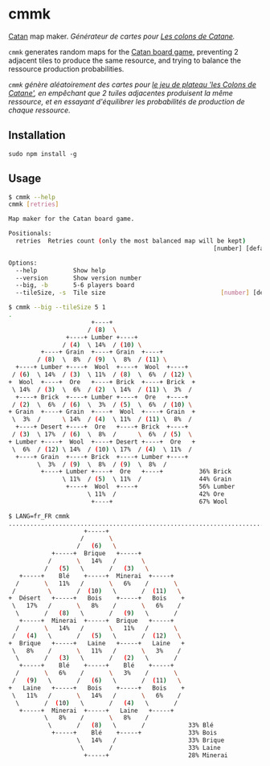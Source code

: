 # cmmk

[Catan](https://www.catan.com/board-games) map maker.
*Générateur de cartes pour [Les colons de Catane](https://www.catan.com/board-games).*

`cmmk` generates random maps for the [Catan board game](https://www.catan.com/board-games),
preventing 2 adjacent tiles to produce the same resource,
and trying to balance the ressource production probabilities.

*`cmmk` génère aléatoirement des cartes pour [le jeu de plateau 'les Colons de Catane'](https://www.catan.com/board-games),
en empêchant que 2 tuiles adjacentes produisent la même ressource,
et en essayant d'équilibrer les probabilités de production de chaque ressource.*

## Installation

```
sudo npm install -g
```

## Usage

```bash
$ cmmk --help
cmmk [retries]

Map maker for the Catan board game.

Positionals:
  retries  Retries count (only the most balanced map will be kept)
                                                         [number] [default: 100]

Options:
  --help          Show help                                            [boolean]
  --version       Show version number                                  [boolean]
  --big, -b       5-6 players board                                    [boolean]
  --tileSize, -s  Tile size                                [number] [default: 6]
```

```bash
$ cmmk --big --tileSize 5 1
.
                       +----+
                      / (8)  \
                +----+ Lumber +----+
               / (4)  \ 14%  / (10) \
         +----+ Grain  +----+ Grain  +----+
        / (8)  \  8%  / (9)  \  8%  / (11) \
  +----+ Lumber +----+  Wool  +----+  Wool  +----+
 / (6)  \ 14%  / (3)  \ 11%  / (8)  \  6%  / (12) \
+  Wool  +----+  Ore   +----+ Brick  +----+ Brick  +
 \ 14%  / (3)  \  6%  / (2)  \ 14%  / (11) \  3%  /
  +----+ Brick  +----+ Lumber +----+  Ore   +----+
 / (2)  \  6%  / (6)  \  3%  / (5)  \  6%  / (10) \
+ Grain  +----+ Grain  +----+  Wool  +----+ Grain  +
 \  3%  /      \ 14%  / (4)  \ 11%  / (11) \  8%  /
  +----+ Desert +----+  Ore   +----+ Brick  +----+
 / (3)  \ 17%  / (6)  \  8%  /      \  6%  / (5)  \
+ Lumber +----+  Wool  +----+ Desert +----+  Ore   +
 \  6%  / (12) \ 14%  / (10) \ 17%  / (4)  \ 11%  /
  +----+ Grain  +----+ Brick  +----+ Lumber +----+
        \  3%  / (9)  \  8%  / (9)  \  8%  /
         +----+ Lumber +----+  Ore   +----+          36% Brick
               \ 11%  / (5)  \ 11%  /                44% Grain
                +----+  Wool  +----+                 56% Lumber
                      \ 11%  /                       42% Ore
                       +----+                        67% Wool
```

```bash
$ LANG=fr_FR cmmk
....................................................................................................
                     +-----+
                    /       \
                   /   (6)   \
            +-----+  Brique   +-----+
           /       \   14%   /       \
          /   (5)   \       /   (3)   \
   +-----+    Blé    +-----+  Minerai  +-----+
  /       \   11%   /       \   6%    /       \
 /         \       /  (10)   \       /  (11)   \
+  Désert   +-----+   Bois    +-----+   Bois    +
 \   17%   /       \   8%    /       \   6%    /
  \       /   (8)   \       /   (9)   \       /
   +-----+  Minerai  +-----+  Brique   +-----+
  /       \   14%   /       \   11%   /       \
 /   (4)   \       /   (5)   \       /  (12)   \
+  Brique   +-----+   Laine   +-----+   Laine   +
 \   8%    /       \   11%   /       \   3%    /
  \       /   (3)   \       /   (2)   \       /
   +-----+    Blé    +-----+    Blé    +-----+
  /       \   6%    /       \   3%    /       \
 /   (9)   \       /   (6)   \       /  (11)   \
+   Laine   +-----+   Bois    +-----+   Bois    +
 \   11%   /       \   14%   /       \   6%    /
  \       /  (10)   \       /   (4)   \       /
   +-----+  Minerai  +-----+   Laine   +-----+
          \   8%    /       \   8%    /
           \       /   (8)   \       /            33% Blé
            +-----+    Blé    +-----+             33% Bois
                   \   14%   /                    33% Brique
                    \       /                     33% Laine
                     +-----+                      28% Minerai
```
